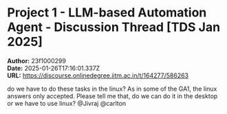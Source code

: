# Project 1 - LLM-based Automation Agent - Discussion Thread [TDS Jan 2025]

**Author:** 23f1000299  
**Date:** 2025-01-26T17:16:01.337Z  
**URL:** https://discourse.onlinedegree.iitm.ac.in/t/164277/586263

do we have to do these tasks in the linux? As in some of the GA1, the linux answers only accepted. Please tell me that, do we can do it in the desktop or we have to use linux?
@Jivraj @carlton
